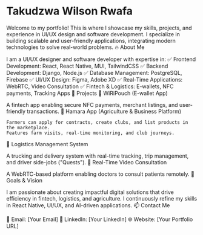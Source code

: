 # Takudzwa Wilson Rwafa

Welcome to my portfolio! This is where I showcase my skills, projects, and experience in UI/UX design and software development. I specialize in building scalable and user-friendly applications, integrating modern technologies to solve real-world problems.
🔥 About Me

I am a UI/UX designer and software developer with expertise in:
✅ Frontend Development: React, React Native, MUI, TailwindCSS
✅ Backend Development: Django, Node.js
✅ Database Management: PostgreSQL, Firebase
✅ UI/UX Design: Figma, Adobe XD
✅ Real-Time Applications: WebRTC, Video Consultation
✅ Fintech & Logistics: E-wallets, NFC payments, Tracking Apps
📌 Projects
📱 WiRiPouch (E-wallet App)

A fintech app enabling secure NFC payments, merchant listings, and user-friendly transactions.
🌱 Hamara App (Agriculture & Business Platform)

    Farmers can apply for contracts, create clubs, and list products in the marketplace.
    Features farm visits, real-time monitoring, and club journeys.

🚛 Logistics Management System

A trucking and delivery system with real-time tracking, trip management, and driver side-jobs ("Quests").
🏥 Real-Time Video Consultation

A WebRTC-based platform enabling doctors to consult patients remotely.
🎯 Goals & Vision

I am passionate about creating impactful digital solutions that drive efficiency in fintech, logistics, and agriculture. I continuously refine my skills in React Native, UI/UX, and AI-driven applications.
📫 Contact Me

📧 Email: [Your Email]
💼 LinkedIn: [Your LinkedIn]
🌐 Website: [Your Portfolio URL]